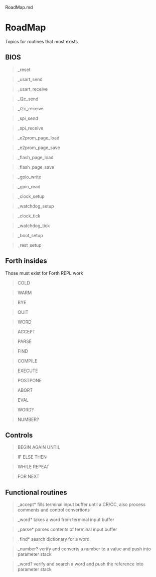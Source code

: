 RoadMap.md

# RoadMap

Topics for routines that must exists

## BIOS

> _reset

> _usart_send

> _usart_receive

> _i2c_send

> _i2c_receive

> _spi_send

> _spi_receive

> _e2prom_page_load

> _e2prom_page_save

> _flash_page_load

> _flash_page_save

> _gpio_write

> _gpio_read

> _clock_setup

> _watchdog_setup

> _clock_tick

> _watchdog_tick

> _boot_setup
    
> _rest_setup

## Forth insides

Those must exist for Forth REPL work

> COLD

> WARM

> BYE

> QUIT

> WORD

> ACCEPT

> PARSE

> FIND

> COMPILE

> EXECUTE

> POSTPONE

> ABORT

> EVAL

> WORD?

> NUMBER?

## Controls

> BEGIN AGAIN UNTIL

> IF ELSE THEN

> WHILE REPEAT

> FOR NEXT
## Functional routines

> _accept*   fills terminal input buffer until a CR/CC, also process comments and control convertions

> _word*   takes a word from terminal input buffer

> _parse*  parses contents of terminal input buffer

> _find*   search dictionary for a word

> _number? verify and converts a number to a value 
and push into parameter stack

> _word? verify and search a word and push the reference into parameter stack

